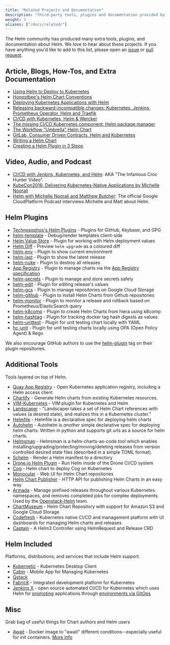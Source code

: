 ```yaml
---
title: "Related Projects and Documentation"
description: "third-party tools, plugins and documentation provided by the community!"
weight: 3
aliases: ["/docs/related/"]
---
```


The Helm community has produced many extra tools, plugins, and documentation
about Helm. We love to hear about these projects. If you have anything you'd
like to add to this list, please open an
[issue](https://github.com/helm/helm-www/issues) or [pull
request](https://github.com/helm/helm-www/pulls).

## Article, Blogs, How-Tos, and Extra Documentation

- [Using Helm to Deploy to
  Kubernetes](https://daemonza.github.io/2017/02/20/using-helm-to-deploy-to-kubernetes/)
- [Honestbee's Helm Chart
  Conventions](https://gist.github.com/so0k/f927a4b60003cedd101a0911757c605a)
- [Deploying Kubernetes Applications with
  Helm](https://cloudacademy.com/blog/deploying-kubernetes-applications-with-helm/)
- [Releasing backward-incompatible changes: Kubernetes, Jenkins, Prometheus
  Operator, Helm and
  Traefik](https://medium.com/@enxebre/releasing-backward-incompatible-changes-kubernetes-jenkins-plugin-prometheus-operator-helm-self-6263ca61a1b1#.e0c7elxhq)
- [CI/CD with Kubernetes, Helm & Wercker
  ](https://www.slideshare.net/Diacode/cicd-with-kubernetes-helm-wercker-madscalability)
- [The missing CI/CD Kubernetes component: Helm package
  manager](https://hackernoon.com/the-missing-ci-cd-kubernetes-component-helm-package-manager-1fe002aac680#.691sk2zhu)
- [The Workflow "Umbrella" Helm
  Chart](https://deis.com/blog/2017/workflow-chart-assembly)
- [GitLab, Consumer Driven Contracts, Helm and
  Kubernetes](https://medium.com/@enxebre/gitlab-consumer-driven-contracts-helm-and-kubernetes-b7235a60a1cb#.xwp1y4tgi)
- [Writing a Helm
  Chart](https://www.influxdata.com/packaged-kubernetes-deployments-writing-helm-chart/)
- [Creating a Helm Plugin in 3
  Steps](https://technosophos.com/2017/03/21/creating-a-helm-plugin.html)

## Video, Audio, and Podcast

- [CI/CD with Jenkins, Kubernetes, and
  Helm](https://www.youtube.com/watch?v=NVoln4HdZOY): AKA "The Infamous Croc
  Hunter Video".
- [KubeCon2016: Delivering Kubernetes-Native Applications by Michelle
  Noorali](https://www.youtube.com/watch?v=zBc1goRfk3k&index=49&list=PLj6h78yzYM2PqgIGU1Qmi8nY7dqn9PCr4)
- [Helm with Michelle Noorali and Matthew
  Butcher](https://gcppodcast.com/post/episode-50-helm-with-michelle-noorali-and-matthew-butcher/):
  The official Google CloudPlatform Podcast interviews Michelle and Matt about
  Helm.

## Helm Plugins

- [Technosophos's Helm Plugins](https://github.com/technosophos/helm-plugins) -
  Plugins for GitHub, Keybase, and GPG
- [helm-template](https://github.com/technosophos/helm-template) - Debug/render
  templates client-side
- [Helm Value Store](https://github.com/skuid/helm-value-store) - Plugin for
  working with Helm deployment values
- [Helm Diff](https://github.com/databus23/helm-diff) - Preview `helm upgrade`
  as a coloured diff
- [helm-env](https://github.com/adamreese/helm-env) - Plugin to show current
  environment
- [helm-last](https://github.com/adamreese/helm-last) - Plugin to show the
  latest release
- [helm-nuke](https://github.com/adamreese/helm-nuke) - Plugin to destroy all
  releases
- [App Registry](https://github.com/app-registry/helm-plugin) - Plugin to manage
  charts via the [App Registry
  specification](https://github.com/app-registry/spec)
- [helm-secrets](https://github.com/futuresimple/helm-secrets) - Plugin to
  manage and store secrets safely
- [helm-edit](https://github.com/mstrzele/helm-edit) - Plugin for editing
  release's values
- [helm-gcs](https://github.com/nouney/helm-gcs) - Plugin to manage repositories
  on Google Cloud Storage
- [helm-github](https://github.com/sagansystems/helm-github) - Plugin to install
  Helm Charts from Github repositories
- [helm-monitor](https://github.com/ContainerSolutions/helm-monitor) - Plugin to
  monitor a release and rollback based on Prometheus/ElasticSearch query
- [helm-k8comp](https://github.com/cststack/k8comp) - Plugin to create Helm
  Charts from hiera using k8comp
- [helm-hashtag](https://github.com/balboah/helm-hashtag) - Plugin for tracking
  docker tag hash digests as values
- [helm-unittest](https://github.com/lrills/helm-unittest) - Plugin for unit
  testing chart locally with YAML
- [hc-unit](https://github.com/xchapter7x/hcunit) - Plugin for unit
  testing charts locally using OPA (Open Policy Agent) & Rego

We also encourage GitHub authors to use the
[helm-plugin](https://github.com/search?q=topic%3Ahelm-plugin&type=Repositories)
tag on their plugin repositories.

## Additional Tools

Tools layered on top of Helm.

- [Quay App
  Registry](https://coreos.com/blog/quay-application-registry-for-kubernetes.html) - Open Kubernetes application registry, including a Helm access client
- [Chartify](https://github.com/appscode/chartify) - Generate Helm charts from
  existing Kubernetes resources.
- [VIM-Kubernetes](https://github.com/andrewstuart/vim-kubernetes) - VIM plugin
  for Kubernetes and Helm
- [Landscaper](https://github.com/Eneco/landscaper/) - "Landscaper takes a set
  of Helm Chart references with values (a desired state), and realizes this in a
  Kubernetes cluster."
- [Helmfile](https://github.com/roboll/helmfile) - Helmfile is a declarative
  spec for deploying helm charts
- [Autohelm](https://github.com/reactiveops/autohelm) - Autohelm is _another_
  simple declarative spec for deploying helm charts. Written in python and
  supports git urls as a source for helm charts.
- [Helmsman](https://github.com/Praqma/helmsman) - Helmsman is a
  helm-charts-as-code tool which enables
  installing/upgrading/protecting/moving/deleting releases from version
  controlled desired state files (described in a simple TOML format).
- [Schelm](https://github.com/databus23/schelm) - Render a Helm manifest to a
  directory
- [Drone.io Helm Plugin](https://plugins.drone.io/ipedrazas/drone-helm/) - Run
  Helm inside of the Drone CI/CD system
- [Cog](https://github.com/ohaiwalt/cog-helm) - Helm chart to deploy Cog on
  Kubernetes
- [Monocular](https://github.com/helm/monocular) - Web UI for Helm Chart
  repositories
- [Helm Chart Publisher](https://github.com/luizbafilho/helm-chart-publisher) -
  HTTP API for publishing Helm Charts in an easy way
- [Armada](https://github.com/att-comdev/armada) - Manage prefixed releases
  throughout various Kubernetes namespaces, and removes completed jobs for
  complex deployments. Used by the
  [Openstack-Helm](https://github.com/openstack/openstack-helm) team.
- [ChartMuseum](https://github.com/chartmuseum/chartmuseum) - Helm Chart
  Repository with support for Amazon S3 and Google Cloud Storage
- [Codefresh](https://codefresh.io) - Kubernetes native CI/CD and management
  platform with UI dashboards for managing Helm charts and releases
- [Captain](https://github.com/alauda/captain) - A Helm3 Controller using
  HelmRequest and Release CRD

## Helm Included

Platforms, distributions, and services that include Helm support.

- [Kubernetic](https://kubernetic.com/) - Kubernetes Desktop Client
- [Cabin](https://www.skippbox.com/cabin/) - Mobile App for Managing Kubernetes
- [Qstack](https://qstack.com)
- [Fabric8](https://fabric8.io) - Integrated development platform for Kubernetes
- [Jenkins X](https://jenkins-x.io/) - open source automated CI/CD for Kubernetes
  which uses Helm for [promoting](https://jenkins-x.io/about/features/#promotion)
  applications through [environments via
  GitOps](https://jenkins-x.io/about/features/#environments)

## Misc

Grab bag of useful things for Chart authors and Helm users

- [Await](https://github.com/saltside/await) - Docker image to "await" different
  conditions--especially useful for init containers. [More
  Info](https://blog.slashdeploy.com/2017/02/16/introducing-await/)
